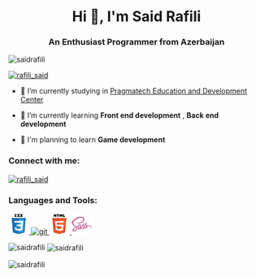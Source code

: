 <h1 align="center">Hi 👋, I'm Said Rafili</h1>
<h3 align="center">An Enthusiast Programmer from Azerbaijan</h3>

<p align="left"> <img src="https://komarev.com/ghpvc/?username=saidrafili&label=Profile%20views&color=0e75b6&style=flat" alt="saidrafili" /> </p>

<p align="left"> <a href="https://twitter.com/rafili_said" target="blank"><img src="https://img.shields.io/twitter/follow/rafili_said?logo=twitter&style=for-the-badge" alt="rafili_said" /></a> </p>

- 🔧 I’m currently studying in [Pragmatech Education and Development Center](https://github.com/PragmatechEducation)

- 📘 I’m currently learning **Front end development** , **Back end development**

- 📗 I'm planning to learn **Game development**

<h3 align="left">Connect with me:</h3>
<p align="left">
<a href="https://twitter.com/rafili_said" target="blank"><img align="center" src="https://raw.githubusercontent.com/rahuldkjain/github-profile-readme-generator/master/src/images/icons/Social/twitter.svg" alt="rafili_said" height="30" width="40" /></a>
</p>

<h3 align="left">Languages and Tools:</h3>
<p align="left"> <a href="https://www.w3schools.com/css/" target="_blank" rel="noreferrer"> <img src="https://raw.githubusercontent.com/devicons/devicon/master/icons/css3/css3-original-wordmark.svg" alt="css3" width="40" height="40"/> </a> <a href="https://git-scm.com/" target="_blank" rel="noreferrer"> <img src="https://www.vectorlogo.zone/logos/git-scm/git-scm-icon.svg" alt="git" width="40" height="40"/> </a> <a href="https://www.w3.org/html/" target="_blank" rel="noreferrer"> <img src="https://raw.githubusercontent.com/devicons/devicon/master/icons/html5/html5-original-wordmark.svg" alt="html5" width="40" height="40"/> </a> <a href="https://sass-lang.com" target="_blank" rel="noreferrer"> <img src="https://raw.githubusercontent.com/devicons/devicon/master/icons/sass/sass-original.svg" alt="sass" width="40" height="40"/> </a> </p>

<p><img align="left" src="https://github-readme-stats.vercel.app/api/top-langs?username=saidrafili&show_icons=true&locale=en&layout=compact" alt="saidrafili" /></p>

<p>&nbsp;<img align="center" src="https://github-readme-stats.vercel.app/api?username=saidrafili&show_icons=true&locale=en" alt="saidrafili" /></p>

<p><img align="center" src="https://github-readme-streak-stats.herokuapp.com/?user=saidrafili&" alt="saidrafili" /></p>
